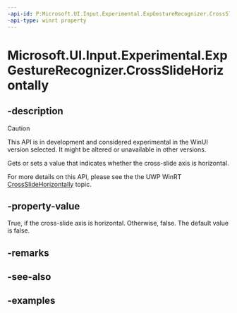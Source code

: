 ```yaml
---
-api-id: P:Microsoft.UI.Input.Experimental.ExpGestureRecognizer.CrossSlideHorizontally
-api-type: winrt property
---
```


# Microsoft.UI.Input.Experimental.ExpGestureRecognizer.CrossSlideHorizontally

<!--
public bool CrossSlideHorizontally { get; set; }
-->

## -description

> [!CAUTION]
> This API is in development and considered experimental in the WinUI version selected. It might be altered or unavailable in other versions.

Gets or sets a value that indicates whether the cross-slide axis is horizontal.

For more details on this API, please see the the UWP WinRT [CrossSlideHorizontally](/uwp/api/windows.ui.input.gesturerecognizer.crossslidehorizontally) topic.

## -property-value

True, if the cross-slide axis is horizontal. Otherwise, false. The default value is false.

## -remarks

## -see-also

## -examples

